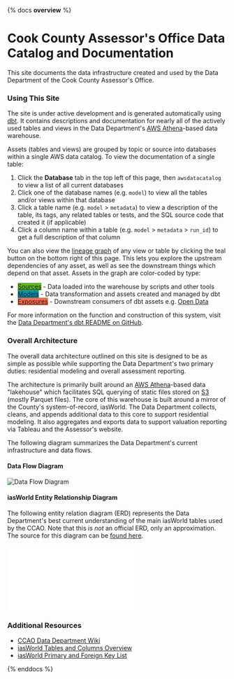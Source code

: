 {% docs __overview__ %}
# Cook County Assessor's Office Data Catalog and Documentation

This site documents the data infrastructure created and used by
the Data Department of the Cook County Assessor's Office.

### Using This Site

The site is under active development and is generated automatically
using [dbt](https://docs.getdbt.com/docs/introduction). It contains
descriptions and documentation for nearly all of the actively used tables
and views in the Data Department's
[AWS Athena](https://aws.amazon.com/athena/)-based data warehouse.

Assets (tables and views) are grouped by topic or source into databases within
a single AWS data catalog. To view the documentation of a single table:

1. Click the **Database** tab in the top left of this page,
   then `awsdatacatalog` to view a list of all current databases
2. Click one of the database names (e.g. `model`) to view all the tables
   and/or views within that database
3. Click a table name (e.g. `model` > `metadata`) to view a description
   of the table, its tags, any related tables or tests, and the SQL
   source code that created it (if applicable)
4. Click a column name within a table (e.g. `model` > `metadata` > `run_id`)
   to get a full description of that column

You can also view the
[lineage graph](https://docs.getdbt.com/terms/data-lineage) of any view
or table by clicking the teal button on the bottom right of this page. This
lets you explore the upstream dependencies of any asset, as well as see the
downstream things which depend on that asset. Assets in the graph are
color-coded by type:

- <span style="background-color:#5fb825;"><a href="https://docs.getdbt.com/docs/build/sources">Sources</a></span> - Data loaded into the warehouse by scripts and other tools
- <span style="background-color:#0094b3;"><a href="https://docs.getdbt.com/docs/build/models">Models</a></span> - Data transformation and assets created and managed by dbt
- <span style="background-color:#ff694b;"><a href="https://docs.getdbt.com/docs/build/exposures">Exposures</a></span> - Downstream consumers of dbt assets e.g. [Open Data](https://datacatalog.cookcountyil.gov/browse?tags=cook+county+assessor)

For more information on the function and construction of this system, visit the
[Data Department's dbt README on GitHub](https://github.com/ccao-data/data-architecture/tree/master/dbt#readme).

### Overall Architecture

The overall data architecture outlined on this site is designed to be as
simple as possible while supporting the Data Department's two primary duties:
residential modeling and overall assessment reporting.

The architecture is primarily built around an
[AWS Athena](https://aws.amazon.com/athena/)-based data "lakehouse" which
facilitates SQL querying of static files stored on [S3](https://aws.amazon.com/s3/)
(mostly Parquet files). The core of this warehouse is built around a mirror
of the County's system-of-record, iasWorld. The Data Department collects,
cleans, and appends additional data to this core to support residential
modeling. It also aggregates and exports data to support valuation reporting
via Tableau and the Assessor's website.

The following diagram summarizes the Data Department's current
infrastructure and data flows.

#### Data Flow Diagram

![Data Flow Diagram](/data-architecture/assets/dataflow-diagram.svg)

#### iasWorld Entity Relationship Diagram

The following entity relation diagram (ERD) represents the Data Department's
best current understanding of the main iasWorld tables used by the CCAO. Note
that this is _not_ an official ERD, only an approximation. The source for this
diagram can be [found here](https://lucid.app/lucidchart/da854c6c-eead-4d15-8989-8f2060e3ba71/edit?invitationId=inv_f226cccb-c40c-4260-8334-f2f6bae216aa).

![iasWorld ERD](/data-architecture/assets/iasworld-erd.pdf)

### Additional Resources

- [CCAO Data Department Wiki](https://github.com/ccao-data/wiki)
- [iasWorld Tables and Columns Overview](https://github.com/ccao-data/wiki/raw/master/Data/iasWorld-Tables.xlsx)
- [iasWorld Primary and Foreign Key List](https://github.com/ccao-data/wiki/raw/master/Data/iasWorld-PK-FK-2021-06-14.xlsx)

{% enddocs %}
